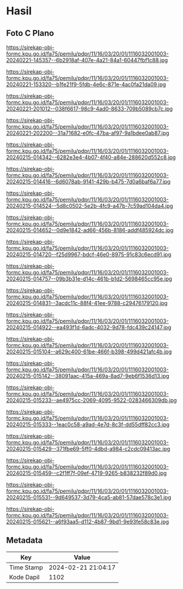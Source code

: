 # Hasil

## Foto C Plano

https://sirekap-obj-formc.kpu.go.id/fa75/pemilu/pdpr/11/16/03/20/01/1116032001003-20240221-145357--6b2918af-407e-4a21-84a1-60447fbf1c88.jpg

https://sirekap-obj-formc.kpu.go.id/fa75/pemilu/pdpr/11/16/03/20/01/1116032001003-20240221-153320--b1fe21f9-5fdb-4e6c-871e-4ac0fa21da09.jpg

https://sirekap-obj-formc.kpu.go.id/fa75/pemilu/pdpr/11/16/03/20/01/1116032001003-20240221-201012--038f6617-98c9-4ad0-8633-709b5089cb7c.jpg

https://sirekap-obj-formc.kpu.go.id/fa75/pemilu/pdpr/11/16/03/20/01/1116032001003-20240221-202200--31a71682-e0fc-47ba-af97-9a1bdee0ab87.jpg

https://sirekap-obj-formc.kpu.go.id/fa75/pemilu/pdpr/11/16/03/20/01/1116032001003-20240215-014342--6282e3e4-4b07-4f40-a84e-288620d552c8.jpg

https://sirekap-obj-formc.kpu.go.id/fa75/pemilu/pdpr/11/16/03/20/01/1116032001003-20240215-014416--6d6078ab-9141-429b-b475-7d0a6baf6a77.jpg

https://sirekap-obj-formc.kpu.go.id/fa75/pemilu/pdpr/11/16/03/20/01/1116032001003-20240215-014524--5d8c0502-5e2b-4fc9-a47b-7c59ad104da4.jpg

https://sirekap-obj-formc.kpu.go.id/fa75/pemilu/pdpr/11/16/03/20/01/1116032001003-20240215-014652--0d9e1842-ad66-456b-8186-addf485924dc.jpg

https://sirekap-obj-formc.kpu.go.id/fa75/pemilu/pdpr/11/16/03/20/01/1116032001003-20240215-014720--f25d9967-bdcf-46e0-8975-91c83c6ecd91.jpg

https://sirekap-obj-formc.kpu.go.id/fa75/pemilu/pdpr/11/16/03/20/01/1116032001003-20240215-014757--09b3b31e-d14c-461b-b1d2-5698465cc95e.jpg

https://sirekap-obj-formc.kpu.go.id/fa75/pemilu/pdpr/11/16/03/20/01/1116032001003-20240215-014831--3acdc11c-88f4-41ee-9788-c29476179120.jpg

https://sirekap-obj-formc.kpu.go.id/fa75/pemilu/pdpr/11/16/03/20/01/1116032001003-20240215-014922--ea493f1d-6adc-4032-9d78-fdc439c24147.jpg

https://sirekap-obj-formc.kpu.go.id/fa75/pemilu/pdpr/11/16/03/20/01/1116032001003-20240215-015104--a629c400-61be-466f-b398-499d421afc4b.jpg

https://sirekap-obj-formc.kpu.go.id/fa75/pemilu/pdpr/11/16/03/20/01/1116032001003-20240215-015142--38091aac-415a-469a-8ad7-9eb6f1536d13.jpg

https://sirekap-obj-formc.kpu.go.id/fa75/pemilu/pdpr/11/16/03/20/01/1116032001003-20240215-015233--ae4975cc-2069-4095-9522-0283466309db.jpg

https://sirekap-obj-formc.kpu.go.id/fa75/pemilu/pdpr/11/16/03/20/01/1116032001003-20240215-015333--1eac0c58-a9ad-4e7d-8c3f-dd55dff82cc3.jpg

https://sirekap-obj-formc.kpu.go.id/fa75/pemilu/pdpr/11/16/03/20/01/1116032001003-20240215-015429--371fbe69-5ff0-4dbd-a984-c2cdc09413ac.jpg

https://sirekap-obj-formc.kpu.go.id/fa75/pemilu/pdpr/11/16/03/20/01/1116032001003-20240215-015459--c2f1ff7f-09ef-4719-9265-b838232f89d0.jpg

https://sirekap-obj-formc.kpu.go.id/fa75/pemilu/pdpr/11/16/03/20/01/1116032001003-20240215-015531--9d649537-3d79-4ca5-ab81-57dae578c3e1.jpg

https://sirekap-obj-formc.kpu.go.id/fa75/pemilu/pdpr/11/16/03/20/01/1116032001003-20240215-015621--a6f93aa5-d112-4b87-9bd1-9e93fe58c83e.jpg


## Metadata

| Key        | Value               |
| ---------- | ------------------- |
| Time Stamp | 2024-02-21 21:04:17 |
| Kode Dapil | 1102                |



